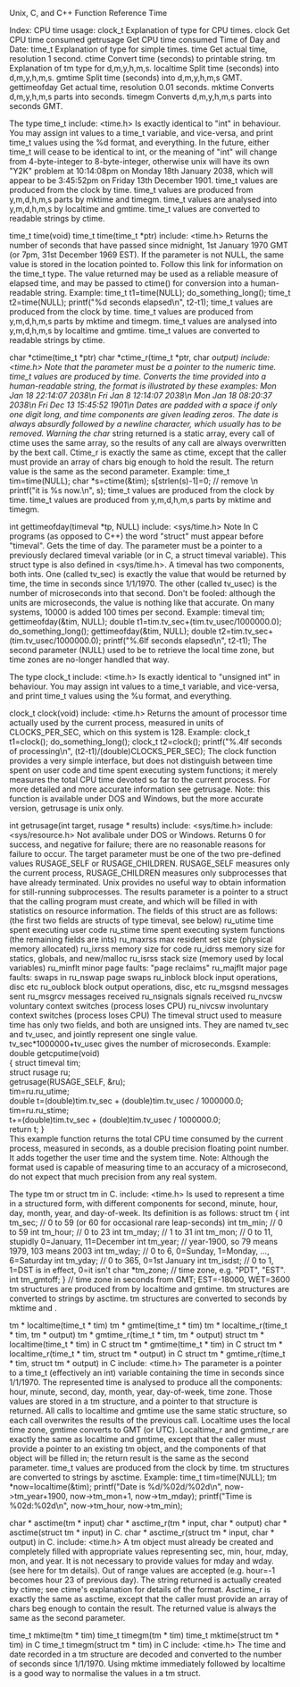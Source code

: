 
Unix, C, and C++
Function Reference
Time


Index:
   CPU time usage:
      clock_t        Explanation of type for CPU times.
      clock          Get CPU time consumed
      getrusage      Get CPU time consumed
   Time of Day and Date:
      time_t         Explanation of type for simple times.
      time           Get actual time, resolution 1 second.
      ctime          Convert time (seconds) to printable string.
      tm             Explanation of tm type for d,m,y,h,m,s.
      localtime      Split time (seconds) into d,m,y,h,m,s.
      gmtime         Split time (seconds) into d,m,y,h,m,s GMT.
      gettimeofday   Get actual time, resolution 0.01 seconds.
      mktime         Converts d,m,y,h,m,s parts into seconds.
      timegm         Converts d,m,y,h,m,s parts into seconds GMT.



  The type time_t
      include: <time.h>
       Is exactly identical to "int" in behaviour. You may assign int values
       to a time_t variable, and vice-versa, and print time_t values using
       the %d format, and everything.
       In the future, either time_t will cease to be identical to int, or
       the meaning of "int" will change from 4-byte-integer to 8-byte-integer,
       otherwise unix will have its own "Y2K" problem at 10:14:08pm on
       Monday 18th January 2038, which will appear to be 3:45:52pm on Friday
       13th December 1901.
         time_t values are produced from the clock by time.
         time_t values are produced from y,m,d,h,m,s parts by mktime and timegm.
         time_t values are analysed into y,m,d,h,m,s by localtime and gmtime.
         time_t values are converted to readable strings by ctime.




  time_t time(void)
  time_t time(time_t *ptr)
      include: <time.h>
      Returns the number of seconds that have passed since midnight, 1st
      January 1970 GMT (or 7pm, 31st December 1969 EST). If the parameter
      is not NULL, the same value is stored in the location pointed to.
      Follow this link for information on the time_t type.
      The value returned may be used as a reliable measure of elapsed time,
      and may be passed to ctime() for conversion into a human-readable 
      string.
         Example:
             time_t t1=time(NULL);
             do_something_long();
             time_t t2=time(NULL);
             printf("%d seconds elapsed\n", t2-t1);
      time_t values are produced from the clock by time.
      time_t values are produced from y,m,d,h,m,s parts by mktime and timegm.
      time_t values are analysed into y,m,d,h,m,s by localtime and gmtime.
      time_t values are converted to readable strings by ctime.




  char *ctime(time_t *ptr)
  char *ctime_r(time_t *ptr, char *output)
      include: <time.h>
      Note that the parameter must be a pointer to the numeric time.
      time_t values are produced by time.
      Converts the time provided into a human-readable string, the format
      is illustrated by these examples:
                         Mon Jan 18 22:14:07 2038\n
                         Fri Jan  8 12:14:07 2038\n
                         Mon Jan 18 08:20:37 2038\n
                         Fri Dec 13 15:45:52 1901\n
      Dates are padded with a space if only one digit long, and time components
      are given leading zeros. The date is always absurdly followed by a 
      newline character, which usually has to be removed.
      Warning the char* string returned is a static array, every call
      of ctime uses the same array, so the results of any call are always 
      overwritten by the bext call.
      Ctime_r is exactly the same as ctime, except that the caller must provide
      an array of chars big enough to hold the result. The return value is the
      same as the second parameter.
         Example:
             time_t tim=time(NULL);
             char *s=ctime(&tim);
             s[strlen(s)-1]=0;        // remove \n
             printf("it is %s now.\n", s);
      time_t values are produced from the clock by time.
      time_t values are produced from y,m,d,h,m,s parts by mktime and timegm.



  int gettimeofday(timeval *tp, NULL)
      include: <sys/time.h>
      Note In C programs (as opposed to C++) the word "struct" must
      appear before "timeval".
      Gets the time of day. The parameter must be a pointer to a previously
      declared timeval variable (or in C, a struct timeval variable). This
      struct type is also defined in <sys/time.h>. A timeval has two
      components, both ints. One (called tv_sec) is exactly the value that
      would be returned by time, the time in seconds since 1/1/1970.
      The other (called tv_usec) is the number of microseconds into that
      second. Don't be fooled: although the units are microseconds, the value
      is nothing like that accurate. On many systems, 10000 is added 100
      times per second.
         Example:
             timeval tim;
             gettimeofday(&tim, NULL);
             double t1=tim.tv_sec+(tim.tv_usec/1000000.0);
             do_something_long();
             gettimeofday(&tim, NULL);
             double t2=tim.tv_sec+(tim.tv_usec/1000000.0);
             printf("%.6lf seconds elapsed\n", t2-t1);
      The second parameter (NULL) used to be to retrieve the local time zone,
      but time zones are no-longer handled that way.




  The type clock_t
      include: <time.h>
       Is exactly identical to "unsigned int" in behaviour. You may assign 
       int values to a time_t variable, and vice-versa, and print time_t 
       values using the %u format, and everything.




  clock_t clock(void)
      include: <time.h>
      Returns the amount of processor time actually used by the current
      process, measured in units of CLOCKS_PER_SEC, which on this system
      is 128.
         Example:
             clock_t t1=clock();
             do_something_long();
             clock_t t2=clock();
             printf("%.4lf seconds of processing\n", (t2-t1)/(double)CLOCKS_PER_SEC);
      The clock function provides a very simple interface, but
      does not distinguish between time spent on user code and time spent 
      executing system functions; it merely measures the total CPU time
      devoted so far to the current process. For more detailed and more
      accurate information see getrusage.
      Note: this function is available under DOS and Windows, but the more
      accurate version, getrusage is unix only.




  int getrusage(int target, rusage * results)
      include: <sys/time.h>
      include: <sys/resource.h>
      Not avalibale under DOS or Windows.
      Returns 0 for success, and negative for failure; there are no reasonable
      reasons for failure to occur.
      The target parameter must be one of the two pre-defined values
      RUSAGE_SELF or RUSAGE_CHILDREN. RUSAGE_SELF measures only the current
      process, RUSAGE_CHILDREN measures only subprocesses that have already
      terminated. Unix provides no useful way to obtain information for
      still-running subprocesses.
      The results parameter is a pointer to a struct that the calling
      program must create, and which will be filled in with statistics on
      resource information. The fields of this struct are as follows:
         (the first two fields are structs of type timeval, see below)
             ru_utime       time spent executing user code
             ru_stime       time spent executing system functions
         (the remaining fields are ints)
             ru_maxrss      max resident set size (physical memory allocated)
             ru_ixrss       memory size for code
             ru_idrss       memory size for statics, globals, and new/malloc
             ru_isrss       stack size (memory used by local variables)
             ru_minflt      minor page faults: "page reclaims"
             ru_majflt      major page faults: swaps in
             ru_nswap       page swaps
             ru_inblock     block input operations, disc etc
             ru_oublock     block output operations, disc, etc
             ru_msgsnd      messages sent
             ru_msgrcv      messages received
             ru_nsignals    signals received
             ru_nvcsw       voluntary context switches (process loses CPU)
             ru_nivcsw      involuntary context switches (process loses CPU)
      The timeval struct used to measure time has only two fields, and
      both are unsigned ints. They are named tv_sec and tv_usec, and
      jointly represent one single value. tv_sec*1000000+tv_usec gives the
      number of microseconds.
         Example:
             double getcputime(void)        
             { struct timeval tim;        
               struct rusage ru;        
               getrusage(RUSAGE_SELF, &ru);        
               tim=ru.ru_utime;        
               double t=(double)tim.tv_sec + (double)tim.tv_usec / 1000000.0;        
               tim=ru.ru_stime;        
               t+=(double)tim.tv_sec + (double)tim.tv_usec / 1000000.0;        
               return t; }        
      This example function returns the total CPU time consumed by the current
      process, measured in seconds, as a double precision floating point number.
      It adds together the user time and the system time.
      Note: Although the format used is capable of measuring time to an accuracy
      of a microsecond, do not expect that much precision from any real system.




  The type tm
        or struct tm in C.
      include: <time.h>
       Is used to represent a time in a structured form, with different components
       for second, minute, hour, day, month, year, and day-of-week. Its definition
       is as follows:
           struct tm
           { int tm_sec;      // 0 to 59 (or 60 for occasional rare leap-seconds)
             int tm_min;      // 0 to 59
             int tm_hour;     // 0 to 23
             int tm_mday;     // 1 to 31
             int tm_mon;      // 0 to 11, stupidly 0=January, 11=December
             int tm_year;     // year-1900, so 79 means 1979, 103 means 2003
             int tm_wday;     // 0 to 6, 0=Sunday, 1=Monday, ..., 6=Saturday
             int tm_yday;     // 0 to 365, 0=1st January
             int tm_isdst;    // 0 to 1, 1=DST is in effect, 0=it isn't
             char *tm_zone;   // time zone, e.g. "PDT", "EST".
             int tm_gmtoff; } // time zone in seconds from GMT; EST=-18000, WET=3600
       tm structures are produced from by localtime and gmtime.
       tm structures are converted to strings by asctime.
       tm structures are converted to seconds by mktime and .





  tm * localtime(time_t * tim)
  tm * gmtime(time_t * tim)
  tm * localtime_r(time_t * tim, tm * output)
  tm * gmtime_r(time_t * tim, tm * output)
  struct tm * localtime(time_t * tim) in C
  struct tm * gmtime(time_t * tim) in C
  struct tm * localtime_r(time_t * tim, struct tm * output) in C
  struct tm * gmtime_r(time_t * tim, struct tm * output) in C
      include: <time.h>
      The parameter is a pointer to a time_t (effectively an int) variable containing
      the time in seconds since 1/1/1970. The represented time is analysed to produce
      all the components: hour, minute, second, day, month, year, day-of-week, time zone.
      Those values are stored in a tm structure, and a pointer to that structure is
      returned. All calls to localtime and gmtime use the same static structure, so
      each call overwrites the results of the previous call.
      Localtime uses the local time zone, gmtime converts to GMT (or UTC).
      Localtime_r and gmtime_r are exactly the same as localtime and gmtime, except
      that the caller must provide a pointer to an existing tm object, and the components
      of that object will be filled in; the return result is the same as the second parameter.
         time_t values are produced from the clock by time.
         tm structures are converted to strings by asctime.
      Example:
             time_t tim=time(NULL);
             tm *now=localtime(&tim);
             printf("Date is %d/%02d/%02d\n", now->tm_year+1900, now->tm_mon+1, now->tm_mday);
             printf("Time is %02d:%02d\n", now->tm_hour, now->tm_min);





  char * asctime(tm * input)
  char * asctime_r(tm * input, char * output)
  char * asctime(struct tm * input) in C.
  char * asctime_r(struct tm * input, char * output) in C.
      include: <time.h>
       A tm object must already be created and completely filled with appropriate
       values representing sec, min, hour, mday, mon, and year. It is not necessary
       to provide values for mday and wday. (see here for tm details).
       Out of range values are accepted (e.g. hour=-1 becomes hour 23 of previous day).
       The string returned is actually created by ctime; see ctime's
       explanation for details of the format.
       Asctime_r is exactly the same as asctime, except that the caller must provide
       an array of chars beg enough to contain the result. The returned value is always
       the same as the second parameter.






  time_t mktime(tm * tim)
  time_t timegm(tm * tim)
  time_t mktime(struct tm * tim) in C
  time_t timegm(struct tm * tim) in C
      include: <time.h>
       The time and date recorded in a tm structure are decoded and converted to
       the number of seconds since 1/1/1970.
       Using mktime immediately followed by localtime is a good way to normalise the
       values in a tm struct.
